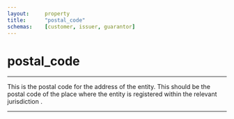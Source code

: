 ```yaml
---
layout:     property
title:      "postal_code"
schemas:    [customer, issuer, guarantor]
---
```


# postal_code

---

This is the postal code for the address of the entity. This should be the postal code of the place where the entity is registered within the relevant jurisdiction .

---

